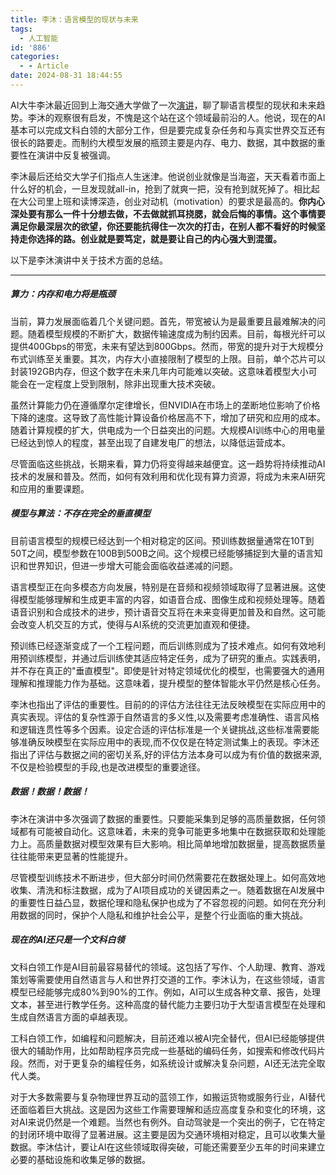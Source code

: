 ```yaml
---
title: 李沐：语言模型的现状与未来
tags:
  - 人工智能
id: '886'
categories:
  - - Article
date: 2024-08-31 18:44:55
---
```


AI大牛李沐最近回到上海交通大学做了一次[演讲](https://youtu.be/ziHUcDh0DwM?si=q8s3HEO9VKGugJ4j)，聊了聊语言模型的现状和未来趋势。李沐的观察很有启发，不愧是这个站在这个领域最前沿的人。他说，现在的AI基本可以完成文科白领的大部分工作，但是要完成复杂任务和与真实世界交互还有很长的路要走。而制约大模型发展的瓶颈主要是内存、电力、数据，其中数据的重要性在演讲中反复被强调。

李沐最后还给交大学子们指点人生迷津。他说创业就像是当海盗，天天看着市面上什么好的机会，一旦发现就all-in，抢到了就爽一把，没有抢到就死掉了。相比起在大公司里上班和读博深造，创业对动机（motivation）的要求是最高的。**你内心深处要有那么一件十分想去做，不去做就抓耳挠腮，就会后悔的事情。这个事情要满足你最深层次的欲望，你还要能抗得住一次次的打击，在别人都不看好的时候坚持走你选择的路。创业就是要笃定，就是要让自己的内心强大到混蛋。**

以下是李沐演讲中关于技术方面的总结。

* * *

##### 算力：内存和电力将是瓶颈

当前，算力发展面临着几个关键问题。首先，带宽被认为是最重要且最难解决的问题。随着模型规模的不断扩大，数据传输速度成为制约因素。目前，每根光纤可以提供400Gbps的带宽，未来有望达到800Gbps。然而，带宽的提升对于大规模分布式训练至关重要。其次，内存大小直接限制了模型的上限。目前，单个芯片可以封装192GB内存，但这个数字在未来几年内可能难以突破。这意味着模型大小可能会在一定程度上受到限制，除非出现重大技术突破。

虽然计算能力仍在遵循摩尔定律增长，但NVIDIA在市场上的垄断地位影响了价格下降的速度。这导致了高性能计算设备价格居高不下，增加了研究和应用的成本。随着计算规模的扩大，供电成为一个日益突出的问题。大规模AI训练中心的用电量已经达到惊人的程度，甚至出现了自建发电厂的想法，以降低运营成本。

尽管面临这些挑战，长期来看，算力仍将变得越来越便宜。这一趋势将持续推动AI技术的发展和普及。然而，如何有效利用和优化现有算力资源，将成为未来AI研究和应用的重要课题。

##### 模型与算法：不存在完全的垂直模型

目前语言模型的规模已经达到一个相对稳定的区间。预训练数据量通常在10T到50T之间，模型参数在100B到500B之间。这个规模已经能够捕捉到大量的语言知识和世界知识，但进一步增大可能会面临收益递减的问题。

语言模型正在向多模态方向发展，特别是在音频和视频领域取得了显著进展。这使得模型能够理解和生成更丰富的内容，如语音合成、图像生成和视频处理等。随着语音识别和合成技术的进步，预计语音交互将在未来变得更加普及和自然。这可能会改变人机交互的方式，使得与AI系统的交流更加直观和便捷。

预训练已经逐渐变成了一个工程问题，而后训练则成为了技术难点。如何有效地利用预训练模型，并通过后训练使其适应特定任务，成为了研究的重点。实践表明，并不存在真正的"垂直模型"。即使是针对特定领域优化的模型，也需要强大的通用理解和推理能力作为基础。这意味着，提升模型的整体智能水平仍然是核心任务。

李沐也指出了评估的重要性。目前的的评估方法往往无法反映模型在实际应用中的真实表现。评估的复杂性源于自然语言的多义性,以及需要考虑准确性、语言风格和逻辑连贯性等多个因素。设定合适的评估标准是一个关键挑战,这些标准需要能够准确反映模型在实际应用中的表现,而不仅仅是在特定测试集上的表现。李沐还指出了评估与数据之间的密切关系,好的评估方法本身可以成为有价值的数据来源,不仅是检验模型的手段,也是改进模型的重要途径。

##### 数据！数据！数据！

李沐在演讲中多次强调了数据的重要性。只要能采集到足够的高质量数据，任何领域都有可能被自动化。这意味着，未来的竞争可能更多地集中在数据获取和处理能力上。高质量数据对模型效果有巨大影响。相比简单地增加数据量，提高数据质量往往能带来更显著的性能提升。

尽管模型训练技术不断进步，但大部分时间仍然需要花在数据处理上。如何高效地收集、清洗和标注数据，成为了AI项目成功的关键因素之一。随着数据在AI发展中的重要性日益凸显，数据伦理和隐私保护也成为了不容忽视的问题。如何在充分利用数据的同时，保护个人隐私和维护社会公平，是整个行业面临的重大挑战。

##### 现在的AI还只是一个文科白领

文科白领工作是AI目前最容易替代的领域。这包括了写作、个人助理、教育、游戏策划等需要使用自然语言与人和世界打交道的工作。李沐认为，在这些领域，语言模型已经能够完成80%到90%的工作。例如，AI可以生成各种文章、报告，处理文本，甚至进行教学任务。这种高度的替代能力主要归功于大型语言模型在处理和生成自然语言方面的卓越表现。

工科白领工作，如编程和问题解决，目前还难以被AI完全替代，但AI已经能够提供很大的辅助作用，比如帮助程序员完成一些基础的编码任务，如搜索和修改代码片段。然而，对于更复杂的编程任务，如系统设计或解决复杂问题，AI还无法完全取代人类。

对于大多数需要与复杂物理世界互动的蓝领工作，如搬运货物或服务行业，AI替代还面临着巨大挑战。这是因为这些工作需要理解和适应高度复杂和变化的环境，这对AI来说仍然是一个难题。当然也有例外。自动驾驶是一个突出的例子，它在特定的封闭环境中取得了显著进展。这主要是因为交通环境相对稳定，且可以收集大量数据。李沐估计，要让AI在这些领域取得突破，可能还需要至少五年的时间来建立必要的基础设施和收集足够的数据。
